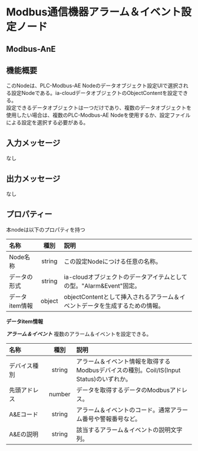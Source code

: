 # Modbus通信機器アラーム＆イベント設定ノード

## Modbus-AnE

## 機能概要
このNodeは、PLC-Modbus-AE Nodeのデータオブジェクト設定UIで選択される設定Nodeである。ia-cloudデータオブジェクトのObjectContentを設定できる。  
設定できるデータオブジェクトは一つだけであり、複数のデータオブジェクトを使用したい場合は、複数のPLC-Modbus-AE Nodeを使用するか、設定ファイルによる設定を選択する必要がある。

## 入力メッセージ
なし  

## 出力メッセージ
なし

## プロパティー

本nodeは以下のプロパティを持つ

| 名称 | 種別 | 説明 |
|:----------|:-----:|:--------------------|
|Node名称|string| この設定Nodeにつける任意の名称。|
|データの形式|string| ia-cloudオブジェクトのデータアイテムとしての型。"Alarm&Event"固定。|
|データitem情報| object| objectContentとして挿入されるアラーム＆イベントデータを生成するための情報。|

**データitem情報**

***アラーム＆イベント***
複数のアラーム＆イベントを設定できる。

|名称　　| 種別 | 説明 |
|:----------|:-----:|:--------------------|
|デバイス種別|string |アラーム＆イベント情報を取得するModbusデバイスの種別。Coil/IS(Input Status)のいずれか。|
|先頭アドレス　　　|number|データを取得するデータのModbusアドレス。|
|A&Eコード　|string|アラーム＆イベントのコード。通常アラーム番号や警報番号など。|
|A&Eの説明|string|該当するアラーム＆イベントの説明文字列。|
